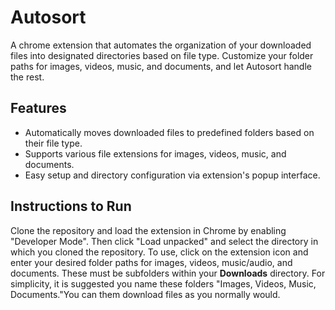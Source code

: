 # Autosort

A chrome extension that automates the organization of your downloaded files into designated directories based on file type. Customize your folder paths for images, videos, music, and documents, and let Autosort handle the rest.

## Features
- Automatically moves downloaded files to predefined folders based on their file type.
- Supports various file extensions for images, videos, music, and documents.
- Easy setup and directory configuration via extension's popup interface.

## Instructions to Run
Clone the repository and load the extension in Chrome by enabling "Developer Mode". Then click "Load unpacked" and select the directory in which you cloned the repository. To use, click on the extension icon and enter your desired folder paths for images, videos, music/audio, and documents. These must be subfolders within your **Downloads** directory. For simplicity, it is suggested you name these folders "Images, Videos, Music, Documents."You can them download files as you normally would. 
